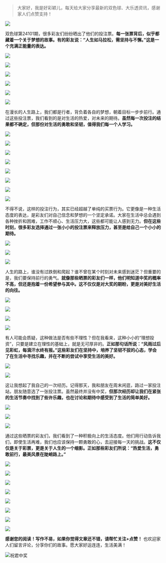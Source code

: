 > 大家好，我是好彩颖儿，每天给大家分享最新的双色球、大乐透资讯，感谢家人们点赞支持！

![](https://cdn.jsdelivr.net/gh/wangwenjie1314/PicCDN/2024-7-11/1720660897499-image.png)


双色球第24101期，很多彩友们纷纷晒出了他们的投注票。**每一张票背后，似乎都藏着一个关于梦想的故事。有的彩友说：“人生如马拉松，需坚持与不懈。”这是一个充满正能量的表达。**


![](https://cdn.jsdelivr.net/gh/wangwenjie1314/PicCDN/2024-9-1/1725173333827-image.png)


![](https://cdn.jsdelivr.net/gh/wangwenjie1314/PicCDN/2024-9-1/1725173260003-image.png)


![](https://cdn.jsdelivr.net/gh/wangwenjie1314/PicCDN/2024-9-1/1725173242194-image.png)

![](https://cdn.jsdelivr.net/gh/wangwenjie1314/PicCDN/2024-9-1/1725173252605-image.png)


![](https://cdn.jsdelivr.net/gh/wangwenjie1314/PicCDN/2024-9-1/1725173108865-image.png)

![](https://cdn.jsdelivr.net/gh/wangwenjie1314/PicCDN/2024-9-1/1725173101743-image.png)

在漫长的人生路上，我们都是行者，背负着各自的梦想，朝着目标一步步前行。通过这些投注票，我们看到的是对生活的热爱，对未来的期待。**虽然每一次投注的结果都不确定，但那份对生活的勇敢和坚韧，值得我们每一个人学习。**

![](https://cdn.jsdelivr.net/gh/wangwenjie1314/PicCDN/2024-9-1/1725173086351-image.png)

![](https://cdn.jsdelivr.net/gh/wangwenjie1314/PicCDN/2024-9-1/1725173081479-image.png)


![](https://cdn.jsdelivr.net/gh/wangwenjie1314/PicCDN/2024-9-1/1725173279472-image.png)



![](https://cdn.jsdelivr.net/gh/wangwenjie1314/PicCDN/2024-9-1/1725173287760-image.png)


![](https://cdn.jsdelivr.net/gh/wangwenjie1314/PicCDN/2024-9-1/1725173368053-image.png)

![](https://cdn.jsdelivr.net/gh/wangwenjie1314/PicCDN/2024-9-1/1725173380307-image.png)


![](https://cdn.jsdelivr.net/gh/wangwenjie1314/PicCDN/2024-9-1/1725173354821-image.png)


![](https://cdn.jsdelivr.net/gh/wangwenjie1314/PicCDN/2024-9-1/1725173402785-image.png)


不得不说，这样的投注行为，其实已经超越了单纯的买票行为。它更像是一种生活态度的表达，是彩友们对自己信念和梦想的一个坚定承诺。大家在生活中总会遇到各种挫折和困难，工作不顺心、生活压力大，这些都可能让人感到无力。**但在这些时刻，很多彩友选择通过一张小小的投注票来释放压力，甚至是给自己一个小小的期待。**

![](https://cdn.jsdelivr.net/gh/wangwenjie1314/PicCDN/2024-9-1/1725173025911-image.png)


![](https://cdn.jsdelivr.net/gh/wangwenjie1314/PicCDN/2024-9-1/1725173032412-image.png)


![](https://cdn.jsdelivr.net/gh/wangwenjie1314/PicCDN/2024-9-1/1725173450619-image.png)


人生的路上，谁没有过跌倒和爬起？谁不曾在某个时刻对未来感到迷茫？但重要的是，我们要保持前行的勇气。**就像那些晒票的彩友们一样，他们明知道中奖的概率不高，但还是抱着一份希望参与其中。这不仅仅是对大奖的期盼，更是对美好生活的向往。**


![](https://cdn.jsdelivr.net/gh/wangwenjie1314/PicCDN/2024-9-1/1725173430402-image.png)

![](https://cdn.jsdelivr.net/gh/wangwenjie1314/PicCDN/2024-9-1/1725173413972-image.png)


![](https://cdn.jsdelivr.net/gh/wangwenjie1314/PicCDN/2024-9-1/1725173039710-image.png)

![](https://cdn.jsdelivr.net/gh/wangwenjie1314/PicCDN/2024-9-1/1725173045378-image.png)


有人可能会质疑，这种做法是否有些不理性？但在我看来，这种小小的“理想投资”，只要是建立在理性的基础上，就是无可厚非的。**正如那句话所说：“风雨过后见彩虹，每滴汗水终有报。”这些彩友们在坚持中，培养了坚韧不拔的心态，学会了在生活中寻找乐趣，并在不断的尝试中享受生活的美好。**

![](https://cdn.jsdelivr.net/gh/wangwenjie1314/PicCDN/2024-9-1/1725173053065-image.png)

![](https://cdn.jsdelivr.net/gh/wangwenjie1314/PicCDN/2024-9-1/1725173057800-image.png)

这让我想起了我自己的一次经历。记得那天，我和朋友在周末闲逛，路过一家投注站，朋友随意选了一张投注票。虽然最终并没有中奖，**但那次经历却让我们在紧张的生活节奏中找到了些许乐趣，也在讨论和期待中感受到了生活的简单美好。**



![](https://cdn.jsdelivr.net/gh/wangwenjie1314/PicCDN/2024-9-1/1725173479943-image.png)

![](https://cdn.jsdelivr.net/gh/wangwenjie1314/PicCDN/2024-9-1/1725173469060-image.png)

![](https://cdn.jsdelivr.net/gh/wangwenjie1314/PicCDN/2024-9-1/1725173461599-image.png)


通过这些晒票的彩友们，我们看到了一种积极向上的生活态度。他们用行动告诉我们，即使生活再难，我们也应该保持一颗勇敢的心，去迎接每一天的挑战。**这不仅仅是关于彩票，更是关于人生的一个缩影。正如那些彩友们所说：“热爱生活，勇敢前行，最美风景在陡峭路上。”**


![](https://cdn.jsdelivr.net/gh/wangwenjie1314/PicCDN/2024-9-1/1725173628818-image.png)

![](https://cdn.jsdelivr.net/gh/wangwenjie1314/PicCDN/2024-9-1/1725173593735-image.png)

![](https://cdn.jsdelivr.net/gh/wangwenjie1314/PicCDN/2024-9-1/1725173586495-image.png)


![](https://cdn.jsdelivr.net/gh/wangwenjie1314/PicCDN/2024-9-1/1725173540584-image.png)

![](https://cdn.jsdelivr.net/gh/wangwenjie1314/PicCDN/2024-9-1/1725173551188-image.png)

![](https://cdn.jsdelivr.net/gh/wangwenjie1314/PicCDN/2024-9-1/1725173523954-image.png)


![](https://cdn.jsdelivr.net/gh/wangwenjie1314/PicCDN/2024-9-1/1725173662801-image.png)

![](https://cdn.jsdelivr.net/gh/wangwenjie1314/PicCDN/2024-9-1/1725173649106-image.png)


**感谢您的阅读！写作不易，如果你觉得文章还不错，请帮忙关注+点赞！** 也欢迎家人们留言评论，分享你们的故事。愿大家好运连连，生活美满！


![祝君中奖](https://cdn.jsdelivr.net/gh/wangwenjie1314/PicCDN/2024-8-18/1723952503873-image.png)














